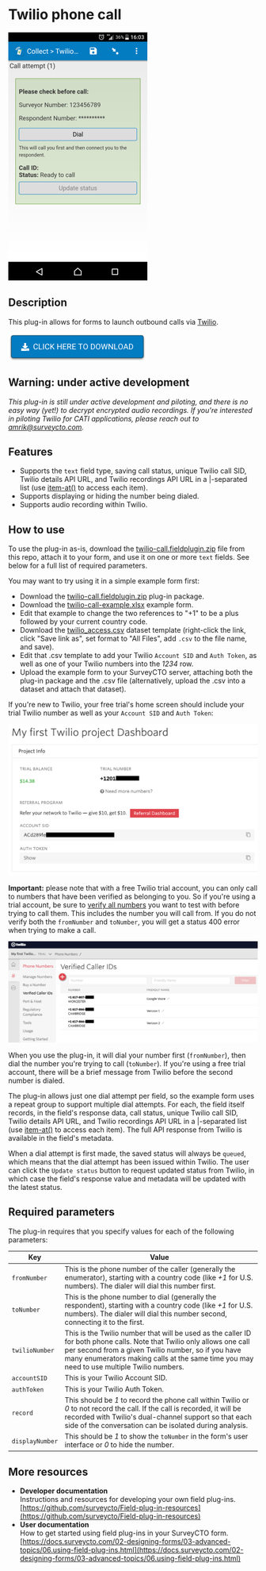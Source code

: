 # Twilio phone call

![](extras/twilio-call.png)

## Description

This plug-in allows for forms to launch outbound calls via [Twilio](https://twilio.com/). 

[![Download now](extras/download-button.png)](https://github.com/surveycto/twilio-call/blob/master/twilio-call.fieldplugin.zip?raw=true)

## Warning: under active development

*This plug-in is still under active development and piloting, and there is no easy way (yet!) to decrypt encrypted audio recordings. If you're interested in piloting Twilio for CATI applications, please reach out to amrik@surveycto.com.*

## Features

 * Supports the `text` field type, saving call status, unique Twilio call SID, Twilio details API URL, and Twilio recordings API URL in a |-separated list (use [item-at()](https://docs.surveycto.com/02-designing-forms/01-core-concepts/09.expressions.html#Help_Forms_item-at) to access each item).
 * Supports displaying or hiding the number being dialed.
 * Supports audio recording within Twilio.

## How to use

To use the plug-in as-is, download the [twilio-call.fieldplugin.zip](https://github.com/surveycto/twilio-call/blob/master/twilio-call.fieldplugin.zip?raw=true) file from this repo, attach it to your form, and use it on one or more `text` fields. See below for a full list of required parameters.

You may want to try using it in a simple example form first:

 * Download the [twilio-call.fieldplugin.zip](https://github.com/surveycto/twilio-call/blob/master/twilio-call.fieldplugin.zip?raw=true) plug-in package.
 * Download the [twilio-call-example.xlsx](https://github.com/surveycto/twilio-call/blob/master/extras/sample-form/Twilio%20call%20sample%20form.xlsx?raw=true) example form.
 * Edit that example to change the two references to "+1" to be a plus followed by your current country code.
 * Download the [twilio_access.csv](https://github.com/surveycto/twilio-call/raw/master/extras/sample-form/twilio_access.csv) dataset template (right-click the link, click "Save link as", set format to "All Files", add `.csv` to the file name, and save).
 * Edit that .csv template to add your Twilio `Account SID` and `Auth Token`, as well as one of your Twilio numbers into the *1234* row.
 * Upload the example form to your SurveyCTO server, attaching both the plug-in package and the .csv file (alternatively, upload the .csv into a dataset and attach that dataset).
 
If you're new to Twilio, your free trial's home screen should include your trial Twilio number as well as your `Account SID` and `Auth Token`:

![](extras/twilio_home_project_details.png)

**Important:** please note that with a free Twilio trial account, you can only call to numbers that have been verified as belonging to you. So if you're using a trial account, be sure to [verify all numbers](https://www.twilio.com/docs/usage/tutorials/how-to-use-your-free-trial-account#verify-your-personal-phone-number) you want to test with before trying to call them. This includes the number you will call from. If you do not verify both the `fromNumber` and `toNumber`, you will get a status 400 error when trying to make a call.

![](extras/twilio_verified_numbers.png)

When you use the plug-in, it will dial your number first (`fromNumber`), then dial the number you're trying to call (`toNumber`). If you're using a free trial account, there will be a brief message from Twilio before the second number is dialed.

The plug-in allows just one dial attempt per field, so the example form uses a repeat group to support multiple dial attempts. For each, the field itself records, in the field's response data, call status, unique Twilio call SID, Twilio details API URL, and Twilio recordings API URL in a |-separated list (use [item-at()](https://docs.surveycto.com/02-designing-forms/01-core-concepts/09.expressions.html#Help_Forms_item-at) to access each item). The full API response from Twilio is available in the field's metadata.

When a dial attempt is first made, the saved status will always be `queued`, which means that the dial attempt has been issued within Twilio. The user can click the `Update status` button to request updated status from Twilio, in which case the field's response value and metadata will be updated with the latest status.

## Required parameters

The plug-in requires that you specify values for each of the following parameters: 

| Key | Value |
| --- | --- |
| `fromNumber` | This is the phone number of the caller (generally the enumerator), starting with a country code (like *+1* for U.S. numbers). The dialer will dial this number first.|
| `toNumber` | This is the phone number to dial (generally the respondent), starting with a country code (like *+1* for U.S. numbers). The dialer will dial this number second, connecting it to the first.|
| `twilioNumber` | This is the Twilio number that will be used as the caller ID for both phone calls. Note that Twilio only allows one call per second from a given Twilio number, so if you have many enumerators making calls at the same time you may need to use multiple Twilio numbers.|
| `accountSID` | This is your Twilio Account SID.|
| `authToken` | This is your Twilio Auth Token.|
| `record` | This should be *1* to record the phone call within Twilio or *0* to not record the call. If the call is recorded, it will be recorded with Twilio's dual-channel support so that each side of the conversation can be isolated during analysis.|
| `displayNumber`| This should be *1* to show the `toNumber` in the form's user interface or *0* to hide the number.|


## More resources

* **Developer documentation**  
Instructions and resources for developing your own field plug-ins.  
[https://github.com/surveycto/Field-plug-in-resources](https://github.com/surveycto/Field-plug-in-resources)
* **User documentation**  
How to get started using field plug-ins in your SurveyCTO form.  
[https://docs.surveycto.com/02-designing-forms/03-advanced-topics/06.using-field-plug-ins.html](https://docs.surveycto.com/02-designing-forms/03-advanced-topics/06.using-field-plug-ins.html)

